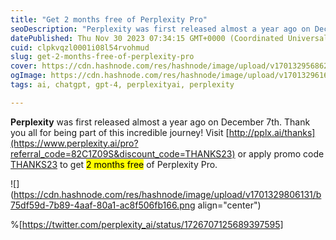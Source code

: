 ```yaml
---
title: "Get 2 months free of Perplexity Pro"
seoDescription: "Perplexity was first released almost a year ago on December 7th. Thank you all for being part of this incredible journey! Visit http://pplx.ai/thanks or app"
datePublished: Thu Nov 30 2023 07:34:15 GMT+0000 (Coordinated Universal Time)
cuid: clpkvqzl0001i08l54rvohmud
slug: get-2-months-free-of-perplexity-pro
cover: https://cdn.hashnode.com/res/hashnode/image/upload/v1701329568622/5d1d89cd-4095-4140-92f4-c74fb644d415.png
ogImage: https://cdn.hashnode.com/res/hashnode/image/upload/v1701329616044/e9336fe7-d221-4caf-8e64-4d93f9928191.png
tags: ai, chatgpt, gpt-4, perplexityai, perplexity

---
```


**Perplexity** was first released almost a year ago on December 7th. Thank you all for being part of this incredible journey! Visit [http://pplx.ai/thanks](https://www.perplexity.ai/pro?referral_code=82C1Z09S&discount_code=THANKS23) or apply promo code [THANKS23](https://www.perplexity.ai/pro?referral_code=82C1Z09S&discount_code=THANKS23) to get <mark>2 months free</mark> of Perplexity Pro.

![](https://cdn.hashnode.com/res/hashnode/image/upload/v1701329806131/b75df59d-7b89-4aaf-80a1-ac8f506fb166.png align="center")

%[https://twitter.com/perplexity_ai/status/1726707125689397595]